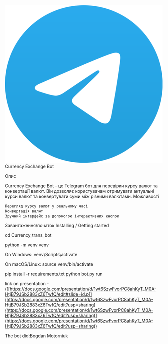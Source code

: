 ![image](https://github.com/B0gdan1234/Currency_trans_bot/blob/main/Telegram_2019_Logo.svg.webp)  
Currency Exchange Bot

Опис

Currency Exchange Bot - це Telegram бот для перевірки курсу валют та конвертації валют. Він дозволяє користувачам отримувати актуальні курси валют та конвертувати суми між різними валютами.
Можливості

    Перегляд курсу валют у реальному часі
    Конвертація валют
    Зручний інтерфейс за допомогою інтерактивних кнопок

Завантаження/початок
Installing / Getting started

cd Currency_trans_bot

python -m venv venv

On Windows:
venv\Scripts\activate

On macOS/Linux:
source venv/bin/activate

pip install -r requirements.txt
python bot.py run

link on presentation - ([[https://docs.google.com/presentation/d/1wt6SzwFvorPC8ahKyT_M0A-HtjB79JSb2883xZ6TwfQ/edit#slide=id.p1](https://docs.google.com/presentation/d/1wt6SzwFvorPC8ahKyT_M0A-HtjB79JSb2883xZ6TwfQ/edit?usp=sharing](https://docs.google.com/presentation/d/1wt6SzwFvorPC8ahKyT_M0A-HtjB79JSb2883xZ6TwfQ/edit?usp=sharing)](https://docs.google.com/presentation/d/1wt6SzwFvorPC8ahKyT_M0A-HtjB79JSb2883xZ6TwfQ/edit?usp=sharing))


The bot did:Bogdan Motorniuk
